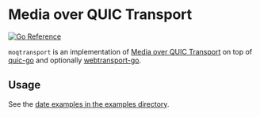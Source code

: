 # Media over QUIC Transport

[![Go Reference](https://pkg.go.dev/badge/github.com/mengelbart/moqtransport.svg)](https://pkg.go.dev/github.com/mengelbart/moqtransport)

`moqtransport` is an implementation of [Media over QUIC
Transport](https://datatracker.ietf.org/doc/draft-ietf-moq-transport/) on top of
[quic-go](https://github.com/quic-go/quic-go) and optionally
[webtransport-go](https://github.com/quic-go/webtransport-go/).

## Usage

See the [date examples in the examples directory](examples/date/README.md).

